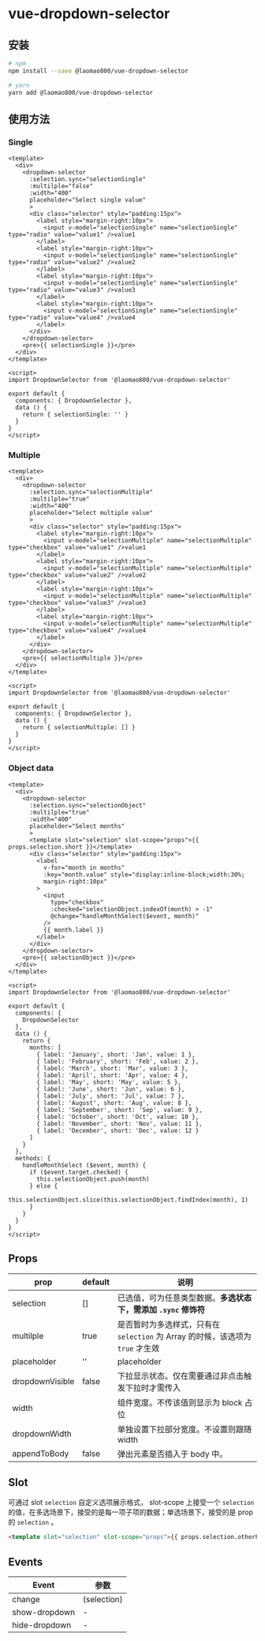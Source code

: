# vue-dropdown-selector

## 安装

```bash
# npm
npm install --save @laomao800/vue-dropdown-selector

# yarn
yarn add @laomao800/vue-dropdown-selector
```

## 使用方法

### Single

```vue
<template>
  <div>
    <dropdown-selector
      :selection.sync="selectionSingle"
      :multilple="false"
      :width="400"
      placeholder="Select single value"
      >
      <div class="selector" style="padding:15px">
        <label style="margin-right:10px">
          <input v-model="selectionSingle" name="selectionSingle" type="radio" value="value1" />value1
        </label>
        <label style="margin-right:10px">
          <input v-model="selectionSingle" name="selectionSingle" type="radio" value="value2" />value2
        </label>
        <label style="margin-right:10px">
          <input v-model="selectionSingle" name="selectionSingle" type="radio" value="value3" />value3
        </label>
        <label style="margin-right:10px">
          <input v-model="selectionSingle" name="selectionSingle" type="radio" value="value4" />value4
        </label>
      </div>
    </dropdown-selector>
    <pre>{{ selectionSingle }}</pre>
  </div>
</template>

<script>
import DropdownSelector from '@laomao800/vue-dropdown-selector'

export default {
  components: { DropdownSelector },
  data () {
    return { selectionSingle: '' }
  }
}
</script>
```

### Multiple

```vue
<template>
  <div>
    <dropdown-selector
      :selection.sync="selectionMultiple"
      :multilple="true"
      :width="400"
      placeholder="Select multiple value"
      >
      <div class="selector" style="padding:15px">
        <label style="margin-right:10px">
          <input v-model="selectionMultiple" name="selectionMultiple" type="checkbox" value="value1" />value1
        </label>
        <label style="margin-right:10px">
          <input v-model="selectionMultiple" name="selectionMultiple" type="checkbox" value="value2" />value2
        </label>
        <label style="margin-right:10px">
          <input v-model="selectionMultiple" name="selectionMultiple" type="checkbox" value="value3" />value3
        </label>
        <label style="margin-right:10px">
          <input v-model="selectionMultiple" name="selectionMultiple" type="checkbox" value="value4" />value4
        </label>
      </div>
    </dropdown-selector>
    <pre>{{ selectionMultiple }}</pre>
  </div>
</template>

<script>
import DropdownSelector from '@laomao800/vue-dropdown-selector'

export default {
  components: { DropdownSelector },
  data () {
    return { selectionMultiple: [] }
  }
}
</script>
```

### Object data

```vue
<template>
  <div>
    <dropdown-selector
      :selection.sync="selectionObject"
      :multilple="true"
      :width="400"
      placeholder="Select months"
      >
      <template slot="selection" slot-scope="props">{{ props.selection.short }}</template>
      <div class="selector" style="padding:15px">
        <label
          v-for="month in months"
          :key="month.value" style="display:inline-block;width:30%;
          margin-right:10px"
        >
          <input
            type="checkbox"
            :checked="selectionObject.indexOf(month) > -1"
            @change="handleMonthSelect($event, month)"
          />
          {{ month.label }}
        </label>
      </div>
    </dropdown-selector>
    <pre>{{ selectionObject }}</pre>
  </div>
</template>

<script>
import DropdownSelector from '@laomao800/vue-dropdown-selector'

export default {
  components: {
    DropdownSelector
  },
  data () {
    return {
      months: [
        { label: 'January', short: 'Jan', value: 1 },
        { label: 'February', short: 'Feb', value: 2 },
        { label: 'March', short: 'Mar', value: 3 },
        { label: 'April', short: 'Apr', value: 4 },
        { label: 'May', short: 'May', value: 5 },
        { label: 'June', short: 'Jun', value: 6 },
        { label: 'July', short: 'Jul', value: 7 },
        { label: 'August', short: 'Aug', value: 8 },
        { label: 'September', short: 'Sep', value: 9 },
        { label: 'October', short: 'Oct', value: 10 },
        { label: 'November', short: 'Nov', value: 11 },
        { label: 'December', short: 'Dec', value: 12 }
      ]
    }
  },
  methods: {
    handleMonthSelect ($event, month) {
      if ($event.target.checked) {
        this.selectionObject.push(month)
      } else {
        this.selectionObject.slice(this.selectionObject.findIndex(month), 1)
      }
    }
  }
}
</script>
```

## Props

| prop            | default | 说明                                                                           |
| --------------- | ------- | ------------------------------------------------------------------------------ |
| selection       | []      | 已选值，可为任意类型数据。__多选状态下，需添加 `.sync` 修饰符__                |
| multilple       | true    | 是否暂时为多选样式，只有在 `selection` 为 Array 的时候，该选项为 `true` 才生效 |
| placeholder     | ''      | placeholder                                                                    |
| dropdownVisible | false   | 下拉显示状态。仅在需要通过非点击触发下拉时才需传入                             |
| width           |         | 组件宽度。不传该值则显示为 block 占位                                          |
| dropdownWidth   |         | 单独设置下拉部分宽度。不设置则跟随 width                                       |
| appendToBody    | false   | 弹出元素是否插入于 body 中。                                                   |

## Slot

可通过 slot `selection` 自定义选项展示格式， slot-scope 上接受一个 `selection` 的值，在多选场景下，接受的是每一项子项的数据；单选场景下，接受的是 prop 的 `selection` 。

```html
<template slot="selection" slot-scope="props">{{ props.selection.otherPropertyName }}</template>
```

## Events

| Event         | 参数        |
| ------------- | ----------- |
| change        | (selection) |
| show-dropdown | -           |
| hide-dropdown | -           |
